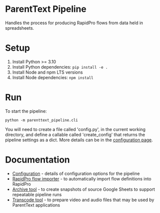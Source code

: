 # ParentText Pipeline

Handles the process for producing RapidPro flows from data held in spreadsheets.

# Setup

1. Install Python >= 3.10
2. Install Python dependencies: `pip install -e .`
3. Install Node and npm LTS versions
4. Install Node dependencies: `npm install`

# Run

To start the pipeline:

```
python -m parenttext_pipeline.cli
```

You will need to create a file called 'config.py', in the current working directory, and define a callable called 'create_config' that returns the pipeline settings as a dict. More details can be in the [configuration page][config].

# Documentation

- [Configuration][config] - details of configuration options for the pipeline
- [RapidPro flow importer] - to automatically import flow definitions into RapidPro
- [Archive tool] - to create snapshots of source Google Sheets to support repeatable pipeline runs
- [Transcode tool] - to prepare video and audio files that may be used by ParentText applications


[config]: docs/configuration.md
[Archive tool]: docs/archive.md
[RapidPro flow importer]: docs/rapidpro-import.md
[Transcode tool]: docs/transcode.md
